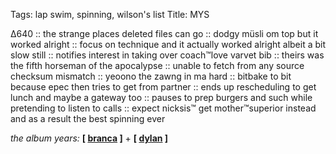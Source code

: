 Tags: lap swim, spinning, wilson's list
Title: MYS
  
∆640 :: the strange places deleted files can go :: dodgy müsli om top but it worked alright :: focus on technique and it actually worked alright albeit a bit slow still :: notifies interest in taking over coach™love varvet bib :: theirs was the fifth horseman of the apocalypse :: unable to fetch from any source checksum mismatch :: yeoono the zawng in ma hard :: bitbake to bit because epec then tries to get from partner :: ends up rescheduling to get lunch and maybe a gateway too :: pauses to prep burgers and such while pretending to listen to calls :: expect nicksis™ get mother™superior instead and as a result the best spinning ever  
  
_the album years:_ **[ [branca](https://rateyourmusic.com/release/album/branca/symphony-no-6-devil-choirs-at-the-gates-of-heaven/) ]** + **[ [dylan](https://rateyourmusic.com/release/album/bob-dylan/oh-mercy/) ]**  
